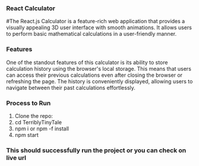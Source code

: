 ### React Calculator
#The React.js Calculator is a feature-rich web application that provides a visually appealing 3D user interface with smooth animations. It allows users to perform basic mathematical calculations in a user-friendly manner.

### Features
One of the standout features of this calculator is its ability to store calculation history using the browser's local storage. This means that users can access their previous calculations even after closing the browser or refreshing the page. The history is conveniently displayed, allowing users to navigate between their past calculations effortlessly.

### Process to Run
1. Clone the repo:
2. cd TerriblyTinyTale
3. npm i or npm -f install
4. npm start

### This should successfully run the project or you can check on live url